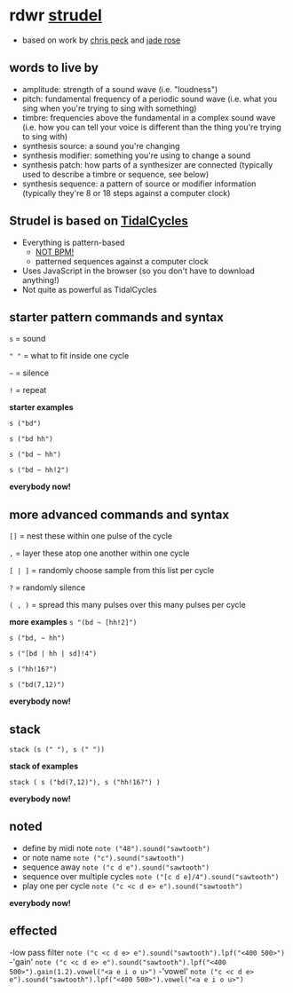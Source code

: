 # rdwr [strudel](https://strudel.cc/)
- based on work by [chris peck](https://learningmusic.ableton.com/  ) and [jade rose](https://strudel.cc/workshop/first-sounds/)

## words to live by
- amplitude: strength of a sound wave (i.e. "loudness")
- pitch: fundamental frequency of a periodic sound wave (i.e. what you sing when you're trying to sing with something)
- timbre: frequencies above the fundamental in a complex sound wave (i.e. how you can tell your voice is different than the thing you're trying to sing with)
- synthesis source: a sound you're changing
- synthesis modifier: something you're using to change a sound
- synthesis patch: how parts of a synthesizer are connected (typically used to describe a timbre or sequence, see below)
- synthesis sequence: a pattern of source or modifier information (typically they're 8 or 18 steps against a computer clock)

## Strudel is based on [TidalCycles](https://tidalcycles.org/)
- Everything is pattern-based
  - [NOT BPM!](https://tidalcycles.org/docs/reference/cycles)
  - patterned sequences against a computer clock
- Uses JavaScript in the browser (so you don't have to download anything!)
- Not quite as powerful as TidalCycles

## starter pattern commands and syntax
`s` = sound

`" "` = what to fit inside one cycle

`~` = silence

`!` = repeat

**starter examples**

`s ("bd")`

`s ("bd hh")`

`s ("bd ~ hh")`

`s ("bd ~ hh!2")`

**everybody now!**

## more advanced commands and syntax
`[]` = nest these within one pulse of the cycle

`,` = layer these atop one another within one cycle

`[ | ]` = randomly choose sample from this list per cycle

`?` = randomly silence

`( , )` = spread this many pulses over this many pulses per cycle

**more examples**
`s "(bd ~ [hh!2]")`

`s ("bd, ~ hh")`

`s ("[bd | hh | sd]!4")`

`s ("hh!16?")`

`s ("bd(7,12)")`

**everybody now!**

## stack

`stack (s (" "),
s (" "))`

**stack of examples**

`stack (
s ("bd(7,12)"),
s ("hh!16?")
)`

**everybody now!**

## noted
- define by midi note
`note ("48").sound("sawtooth")`
- or note name
`note ("c").sound("sawtooth")`
- sequence away
`note ("c d e").sound("sawtooth")`
- sequence over multiple cycles
`note ("[c d e]/4").sound("sawtooth")`
- play one per cycle
`note ("c <c d e> e").sound("sawtooth")`

**everybody now!**

## effected
-low pass filter
`note ("c <c d e> e").sound("sawtooth").lpf("<400 500>")`
-'gain'
`note ("c <c d e> e").sound("sawtooth").lpf("<400 500>").gain(1.2).vowel("<a e i o u>")`
-'vowel'
`note ("c <c d e> e").sound("sawtooth").lpf("<400 500>").vowel("<a e i o u>")`
